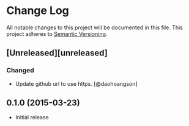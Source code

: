 # Change Log

All notable changes to this project will be documented in this file.
This project adheres to [Semantic Versioning](http://semver.org/).

## [Unreleased][unreleased]
### Changed
- Update github url to use https. [@daohoangson]

## 0.1.0 (2015-03-23)

* Initial release
